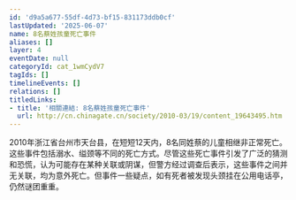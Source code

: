 ```yaml
---
id: 'd9a5a677-55df-4d73-bf15-831173ddb0cf'
lastUpdated: '2025-06-07'
name: 8名蔡姓孩童死亡事件
aliases: []
layer: 4
eventDate: null
categoryId: cat_1wmCydV7
tagIds: []
timelineEvents: []
relations: []
titledLinks:
- title: '相關連結: 8名蔡姓孩童死亡事件'
  url: http://cn.chinagate.cn/society/2010-03/19/content_19643495.htm
---
```

2010年浙江省台州市天台县，在短短12天内，8名同姓蔡的儿童相继非正常死亡。这些事件包括溺水、缢颈等不同的死亡方式。尽管这些死亡事件引发了广泛的猜测和恐慌，认为可能存在某种关联或阴谋，但警方经过调查后表示，这些事件之间并无关联，均为意外死亡。但事件一些疑点，如有死者被发现头颈挂在公用电话亭，仍然谜团重重。
